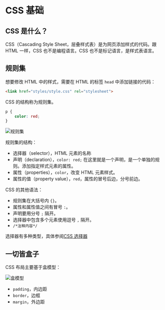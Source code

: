# CSS 基础

## CSS 是什么？

CSS（Cascading Style Sheet，层叠样式表）是为网页添加样式的代码。跟 HTML 一样，CSS 也不是编程语言。CSS 也不是标记语言，是样式表语言。

## 规则集

想要修改 HTML 中的样式，需要在 HTML 的标签 `head` 中添加链接的代码：

```html
<link href="styles/style.css" rel="stylesheet">
```

CSS 的结构称为规则集。

```css
p {
    color: red;
}
```

![规则集](../images/web/css-declaration.png)

规则集的结构：

- 选择器（selector），HTML 元素的名称
- 声明（declaration），`color: red;` 在这里就是一个声明，是一个单独的规则。添加指定样式元素的属性。
- 属性（properties），`color`，改变 HTML 元素样式。
- 属性的值（property value），`red`，属性的冒号后边，分号前边。

CSS 的其他语法：

- 规则集在大括号内 `{}`。
- 属性和属性值之间有冒号 `:`。
- 声明要用分号 `;` 隔开。
- 选择器中包含多个元素使用逗号 `,` 隔开。
- `/*注释内容*/`

选择器有多种类型，具体参阅[CSS 选择器](https://developer.mozilla.org/en-US/docs/Learn/CSS/Building_blocks/Selectors)

## 一切皆盒子

CSS 布局主要基于盒模型：

![盒模型](../images/web/box-model.png)

- `padding`，内边距
- `border`，边框
- `margin`，外边距
